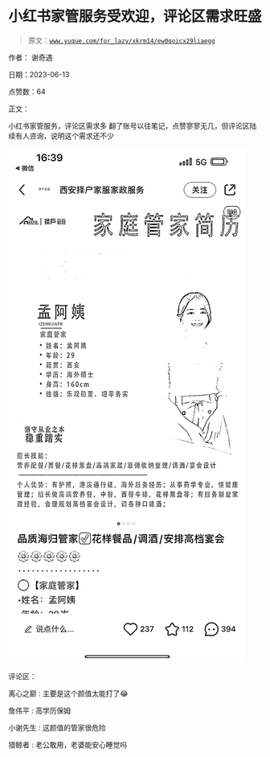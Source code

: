 # 小红书家管服务受欢迎，评论区需求旺盛

> 原文：[`www.yuque.com/for_lazy/xkrm14/ew0qoicx29liaegg`](https://www.yuque.com/for_lazy/xkrm14/ew0qoicx29liaegg)

作者： 谢奇遇

日期：2023-06-13

点赞数：64

正文：

小红书家管服务，评论区需求多 翻了账号以往笔记，点赞寥寥无几，但评论区陆续有人咨询，说明这个需求还不少

![](img/011cc19d1423afcd12f33ddbc5b1a200.png)

评论区：

离心之巅 : 主要是这个颜值太能打了😂

詹伟平 : 高学历保姆

小谢先生 : 这颜值的管家很危险

猎鲸者 : 老公敢用，老婆能安心睡觉吗

